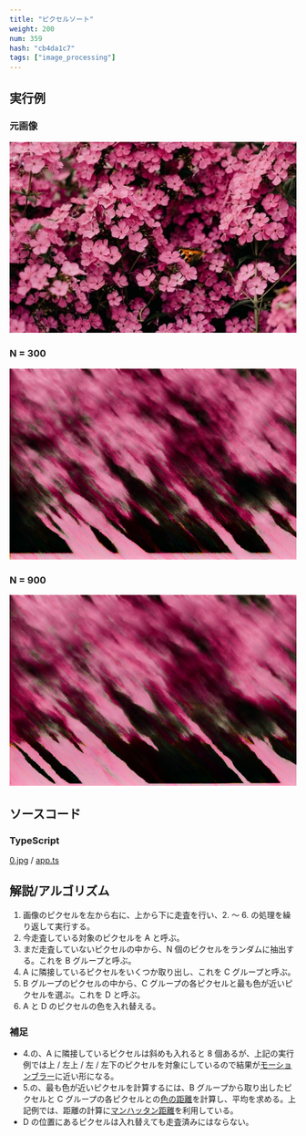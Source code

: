 ```yaml
---
title: "ピクセルソート"
weight: 200
num: 359
hash: "cb4da1c7"
tags: ["image_processing"]
---
```


## 実行例

### 元画像

![](./static/images/cb4da1c7/0.jpg)

### N = 300

![](./static/images/cb4da1c7/1.png)

### N = 900

![](./static/images/cb4da1c7/2.png)

## ソースコード

### TypeScript

[0.jpg](./static/code/cb4da1c7/0.jpg) / [app.ts](./static/code/cb4da1c7/app.ts)

## 解説/アルゴリズム

1. 画像のピクセルを左から右に、上から下に走査を行い、2. ～ 6. の処理を繰り返して実行する。
1. 今走査している対象のピクセルを A と呼ぶ。
1. まだ走査していないピクセルの中から、N 個のピクセルをランダムに抽出する。これを B グループと呼ぶ。
1. A に隣接しているピクセルをいくつか取り出し、これを C グループと呼ぶ。
1. B グループのピクセルの中から、C グループの各ピクセルと最も色が近いピクセルを選ぶ。これを D と呼ぶ。
1. A と D のピクセルの色を入れ替える。

### 補足

- 4.の、A に隣接しているピクセルは斜めも入れると 8 個あるが、上記の実行例では上 / 左上 / 左 / 左下のピクセルを対象にしているので結果が[モーションブラー](/8e0a4461)に近い形になる。
- 5.の、最も色が近いピクセルを計算するには、B グループから取り出したピクセルと C グループの各ピクセルとの[色の距離](/9cb15253)を計算し、平均を求める。上記例では、距離の計算に[マンハッタン距離](/3385ebb2)を利用している。
- D の位置にあるピクセルは入れ替えても走査済みにはならない。
